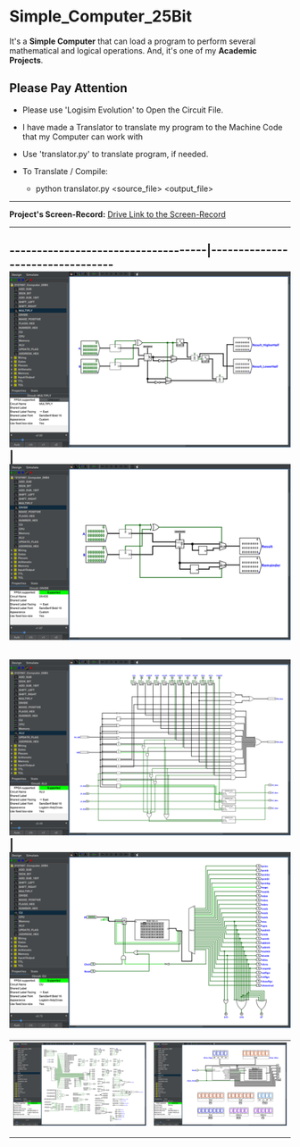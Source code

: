 # Simple_Computer_25Bit

It's a **Simple Computer** that can load a program to perform several mathematical and logical operations. And, it's one of my **Academic Projects**.

## Please Pay Attention

- Please use 'Logisim Evolution' to Open the Circuit File.

- I have made a Translator to translate my program to the Machine Code that my Computer can work with

- Use 'translator.py' to translate program, if needed.

- To Translate / Compile:
  - python translator.py <source_file> <output_file>

---

**Project's Screen-Record:** [Drive Link to the Screen-Record](https://drive.google.com/file/d/1iLuADe-lf7iD0OSO_f_PVGhQZaHBNhHF/view?usp=sharing)

---

------------------------------------|---------------------------------
![ALU](./Screenshots/Multiply.png)  | ![ALU](./Screenshots/Divide.png)
----------------------------------------------------------------------
![ALU](./Screenshots/ALU.png)       | ![ALU](./Screenshots/CU.png)
----------------------------------------------------------------------
![ALU](./Screenshots/CPU.png)       | ![ALU](./Screenshots/Memory.png)
------------------------------------|---------------------------------

---
